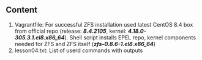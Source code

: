 ## Content

  1. Vagrantfile: For successful ZFS installation used latest CentOS 8.4 box from official repo (release: ***8.4.2105***, kernel: ***4.18.0-305.3.1.el8.x86_64***). Shell script installs EPEL repo, kernel components needed for ZFS and ZFS itself (***zfs-0.8.6-1.el8.x86_64***)
  2. lesson04.txt: List of userd commands with outputs
